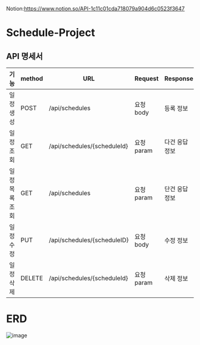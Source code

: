 Notion:https://www.notion.so/API-1c11c01cda718079a904d6c0523f3647
#  Schedule-Project
 
  ## API 명세서 
| 기능       | method | URL                           | Request  | Response | 상태 코드     |
|----------|--------|-------------------------------|----------|----------|-----------|
| 일정 생성    | POST   | /api/schedules                | 요청 body  | 등록 정보    | 200:정상 등록 |
| 일정  조회   | GET    | /api/schedules/{scheduleId}   | 요청 param | 다건 응답 정보 | 200:정상 조회 |
| 일정 목록 조회 | GET    | /api/schedules                | 요청 param | 단건 응답 정보 | 200:정상 조회 |
| 일정 수정    | PUT    | /api/schedules/{scheduleID}   | 요청 body  | 수정 정보    | 200:정상 수정 |
| 일정 삭제    | DELETE | /api/schedules/{scheduleId}   | 요청 param | 삭제 정보    | 200:정상 삭제 |


# ERD
![image](https://github.com/user-attachments/assets/be1bb623-6ffd-40cc-9e41-b81a5217763c)




